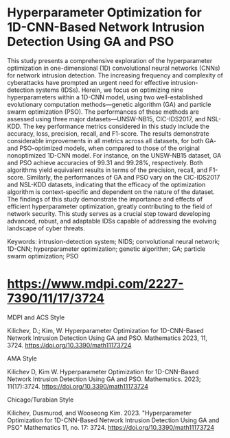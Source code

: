# Hyperparameter Optimization for 1D-CNN-Based Network Intrusion Detection Using GA and PSO
This study presents a comprehensive exploration of the hyperparameter optimization in one-dimensional (1D) convolutional neural networks (CNNs) for network intrusion detection. The increasing frequency and complexity of cyberattacks have prompted an urgent need for effective intrusion-detection systems (IDSs). Herein, we focus on optimizing nine hyperparameters within a 1D-CNN model, using two well-established evolutionary computation methods—genetic algorithm (GA) and particle swarm optimization (PSO). The performances of these methods are assessed using three major datasets—UNSW-NB15, CIC-IDS2017, and NSL-KDD. The key performance metrics considered in this study include the accuracy, loss, precision, recall, and F1-score. The results demonstrate considerable improvements in all metrics across all datasets, for both GA- and PSO-optimized models, when compared to those of the original nonoptimized 1D-CNN model. For instance, on the UNSW-NB15 dataset, GA and PSO achieve accuracies of 99.31 and 99.28%, respectively. Both algorithms yield equivalent results in terms of the precision, recall, and F1-score. Similarly, the performances of GA and PSO vary on the CIC-IDS2017 and NSL-KDD datasets, indicating that the efficacy of the optimization algorithm is context-specific and dependent on the nature of the dataset. The findings of this study demonstrate the importance and effects of efficient hyperparameter optimization, greatly contributing to the field of network security. This study serves as a crucial step toward developing advanced, robust, and adaptable IDSs capable of addressing the evolving landscape of cyber threats.

Keywords: intrusion-detection system; NIDS; convolutional neural network; 1D-CNN; hyperparameter optimization; genetic algorithm; GA; particle swarm optimization; PSO

# https://www.mdpi.com/2227-7390/11/17/3724

MDPI and ACS Style

Kilichev, D.; Kim, W. Hyperparameter Optimization for 1D-CNN-Based Network Intrusion Detection Using GA and PSO. Mathematics 2023, 11, 3724. https://doi.org/10.3390/math11173724

AMA Style

Kilichev D, Kim W. Hyperparameter Optimization for 1D-CNN-Based Network Intrusion Detection Using GA and PSO. Mathematics. 2023; 11(17):3724. https://doi.org/10.3390/math11173724

Chicago/Turabian Style

Kilichev, Dusmurod, and Wooseong Kim. 2023. "Hyperparameter Optimization for 1D-CNN-Based Network Intrusion Detection Using GA and PSO" Mathematics 11, no. 17: 3724. https://doi.org/10.3390/math11173724

